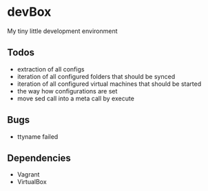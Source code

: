 # devBox
My tiny little development environment

## Todos
- extraction of all configs
- iteration of all configured folders that should be synced
- iteration of all configured virtual machines that should be started
- the way how configurations are set
- move sed call into a meta call by execute

## Bugs
- ttyname failed

## Dependencies
- Vagrant
- VirtualBox